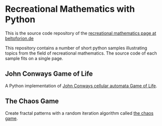 **Recreational Mathematics with Python**
========================================
This is the source code repository of the [recreational mathematics page at beltoforion.de](https://beltoforion.de/en/recreational_mathematics)

This repository contains a number of short python samples illustrating topics from the field of recreational mathematics. The source code of each sample fits on a single page. 

John Conways Game of Life
-------------------------
A Python implementation of [John Conways cellular automata Game of Life](https://beltoforion.de/en/recreational_mathematics/game_of_life.php).

The Chaos Game
--------------
Create fractal patterns with a random iteration algorithm called [the chaos game](https://beltoforion.de/en/recreational_mathematics/chaos_game.php).


